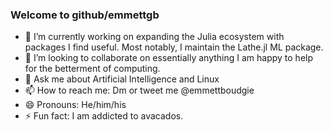 ### Welcome to github/emmettgb
- 🔭 I’m currently working on expanding the Julia 
ecosystem with packages I find useful. Most notably, 
I maintain the Lathe.jl ML package.
- 👯 I’m looking to collaborate on essentially anything 
I am happy to help for the betterment of computing.
- 💬 Ask me about Artificial Intelligence and Linux
- 📫 How to reach me: Dm or tweet me @emmettboudgie
- 😄 Pronouns: He/him/his
- ⚡ Fun fact: I am addicted to avacados.
